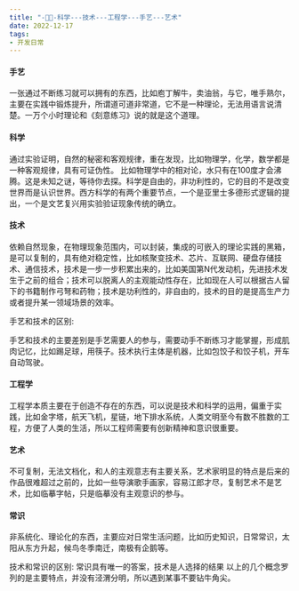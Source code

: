```yaml
---
title: "-📣📣-科学---技术---工程学---手艺---艺术"
date: 2022-12-17
tags: 
- 开发日常
---
```

#### 手艺
一张通过不断练习就可以拥有的东西，比如庖丁解牛，卖油翁，与它，唯手熟尔，主要在实践中锻炼提升，所谓道可道非常道，它不是一种理论，无法用语言说清楚。一万个小时理论和《刻意练习》说的就是这个道理。

#### 科学
通过实验证明，自然的秘密和客观规律，重在发现，比如物理学，化学，数学都是一种客观规律，具有可证伪性。
比如物理学中的相对论，水只有在100度才会沸腾。这是未知之谜，等待你去探。科学是自由的，非功利性的，它的目的不是改变世界而是认识世界。西方科学的有两个重要节点，一个是亚里士多德形式逻辑的提出，一个是文艺复兴用实验验证现象传统的确立。

#### 技术
依赖自然现象，在物理现象范围内，可以封装，集成的可嵌入的理论实践的黑箱，是可以复制的，具有绝对稳定性，比如核聚变技术、芯片、互联网、硬盘存储技术、通信技术，技术是一步一步积累出来的，比如美国第N代发动机，先进技术发生于之前的组合；技术可以脱离人的主观能动性存在，比如现在人可以根据古人留下的书籍制作弓弩和药物；技术是功利性的，非自由的，技术的目的是提高生产力或者提升某一领域场景的效率。

手艺和技术的区别:

手艺和技术的主要差别是手艺需要人的参与，需要动手不断练习才能掌握，形成肌肉记忆，比如踢足球，用筷子。技术执行主体是机器，比如包饺子和饺子机，开车自动驾驶。

#### 工程学
工程学本质主要在于创造不存在的东西，可以说是技术和科学的运用，偏重于实践，比如金字塔，航天飞机，星链，地下排水系统，人类文明至今有数不胜数的工程，方便了人类的生活，所以工程师需要有创新精神和意识很重要。

#### 艺术
不可复制，无法文档化，和人的主观意志有主要关系，艺术家明显的特点是后来的作品很难超过之前的，比如一些导演歌手画家，容易江郎才尽，复制艺术不是艺术，比如临摹字帖，只是临摹没有主观意识的参与。

#### 常识
非系统化、理论化的东西，主要应对日常生活问题，比如历史知识，日常常识，太阳从东方升起，候鸟冬季南迁，南极有企鹅等。

技术和常识的区别:
常识具有唯一的答案，技术是人选择的结果
以上的几个概念罗列的是主要特点，并没有泾渭分明，所以遇到某事不要钻牛角尖。
